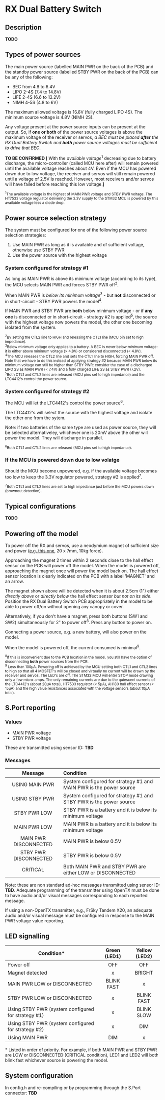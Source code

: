 # RX Dual Battery Switch

## Description

**TODO**

## Types of power sources

The main power source (labelled MAIN PWR on the back of the PCB) and the standby power source (labelled STBY PWR on the back of the PCB) can be any of the following:

- BEC from 4.8 to 8.4V
- LIPO 2-4S (7.4 to 14.8V)
- LIFE 2-4S (6.6 to 13.2V)
- NIMH 4-5S (4.8 to 6V)

The maximum allowed voltage is 16.8V (fully charged LIPO 4S). The minimum source voltage is 4.8V (NIMH 2S).

Any voltage present at the power source inputs can be present at the output. So, if **one or both** of the power source voltages is above the maximum voltage of the receiver or servos, *a BEC must be placed **after** the RX Dual Battery Switch and **both** power source voltages must be sufficient to drive that BEC*.

**TO BE CONFIRMED [**
With the *available voltage*<sup>1</sup> decreasing due to battery discharge, the micro-controller (called MCU here after) will remain powered until the available voltage reaches about 4V. Even if the MCU has powered down due to low voltage, the receiver and servos will still remain powered until a voltage of 2.5V is reached. However, most receivers and/or servos will have failed before reaching this low voltage.**]**

<sub><sup>1</sup>The available voltage is the highest of MAIN PWR voltage and STBY PWR voltage. The HT7533 voltage regulator delivering the 3.3V supply to the STM32 MCU is powered by this available voltage less a diode drop.</sub><br/>

## Power source selection strategy

The system must be configured for one of the following power source selection strategies:

1. Use MAIN PWR as long as it is available and of sufficient voltage, otherwise use STBY PWR
2. Use the power source with the highest voltage

### System configured for strategy #1

As long as MAIN PWR is above its minimum voltage (according to its type), the MCU selects MAIN PWR and forces STBY PWR off<sup>2</sup>.

When MAIN PWR is *below its minimum voltage*<sup>3</sup> - but **not** disconnected or in short-circuit - STBY PWR powers the model<sup>4</sup>.

If MAIN PWR and STBY PWR are **both** below minimum voltage  - or if **any one** is disconnected or in short-circuit -  strategy #2 is applied<sup>5</sup>, the source with the highest voltage now powers the model, the other one becoming isolated from the system.

<sub><sup>2</sup>By setting the CTL2 line to HIGH and releasing the CTL1 line (MCU pin set to high impedance).</sub><br/>
<sub><sup>3</sup>Below minimum voltage only applies to a battery. A BEC is never below minimum voltage: it is either above minimum voltage (> 4.8V) or considered disconnected (< 4.8V).</sub><br/>
<sub><sup>4</sup>The MCU releases the CTL2 line and sets the CTL1 line to HIGH, forcing MAIN PWR off. Note that we have to do this instead of applying strategy #2 because MAIN PWR below its minimum voltage can still be higher than STBY PWR: consider the case of a discharged LIPO 2S as MAIN PWR (< 7.4V) and a fully charged LIFE 2S as STBY PWR (7.2V).</sub><br/>
<sub><sup>5</sup>Both CTL1 and CTL2 lines are released (MCU pins set to high impedance) and the LTC4412's control the power source.</sub><br/>

### System configured for strategy #2

The MCU will let the LTC4412's control the power source<sup>6</sup>. 

The LTC4412's will select the source with the highest voltage and isolate the other one from the sytem.

Note: if two batteries of the same type are used as power source, they will be selected alternativeley, whichever one is 20mV above the other will power the model. They will discharge in parallel.

<sub><sup>6</sup>Both CTL1 and CTL2 lines are released (MCU pins set to high impedance).</sub><br/>

### If the MCU is powered down due to low volatge

Should the MCU become unpowered, e.g. if the available voltage becomes too low to keep the 3.3V regulator powered, strategy #2 is applied<sup>7</sup>.

<sub><sup>7</sup>Both CTL1 and CTL2 lines are set to high impedance just before the MCU powers down (brownout detection).</sub><br/>

## Typical configurations

**TODO**

## Powering off the model

To power off the RX and servos, use a neodymium magnet of sufficient size and power ([e.g. this one](https://www.amazon.de/-/en/Magnetpro-Countersunk-Magnet-Cushions-Capsule/dp/B08K39Q1DL/ref=pd_sbs_1/261-1102478-9650911?pd_rd_w=4NK6S&pf_rd_p=b1c388c3-48c2-4960-8532-fa8f1477aee9&pf_rd_r=2AJZ6JFC8H0XXN0D8038&pd_rd_r=500284af-6c54-4b1d-af8f-a95a1c957906&pd_rd_wg=SNuGS&pd_rd_i=B08K39Q1DL&psc=1), 20 x 7mm, 10kg force).

Approaching the magnet 2 times within 2 seconds close to the hall effect sensor on the PCB will power off the model. When the model is powered off, approaching the magnet once will power the model back on. The hall effect sensor location is clearly indicated on the PCB with a label 'MAGNET' and an arrow. 

The magnet shown above will be detected when it is about 2.5cm (1") either *directly above* or *directly below* the hall effect sensor *but not on its side*. Position the RX Dual Battery Switch PCB appropriately in the model to be able to power off/on without opening any canopy or cover.

Alternatively, if you don't have a magnet, press both buttons (SW1 and SW2) simultaneously for 2" to power off<sup>8</sup>. Press any button to power on.

Connecting a power source, e.g. a new battery, will also power on the model.

When the model is powered off, the current consumed is minimal<sup>9</sup>.

<sub><sup>8</sup>If this is inconvenient due to the PCB location in the model, you still have the option of disconnecting **both** power sources from the PCB.</sub><br/>
<sub><sup>9</sup> Less than 100µA. Powering off is achieved by the MCU setting both CTL1 and CTL2 lines to high so that all 4 MOSFET's will be closed and virtually no current will be drawn by the receiver and servos. The LED's are off. The STM32 MCU will enter STOP mode drawing only a few micro-amps. The only remaining currents are due to the quiescent currents of the LTC4412's (about 20µA total), HT7533 regulator (< 5µA), AH180 hall effect sensor (< 15µA) and the high value resistances associated with the voltage sensors (about 10µA total).</sub><br/>

## S.Port reporting

### Values

- MAIN PWR voltage
- STBY PWR voltage

These are transmitted using sensor ID: **TBD**

### Messages

| Message               | Condition                                                          |
| :-------------------: | :----------------------------------------------------------------- |
| USING MAIN PWR        | System configured for strategy #1 and MAIN PWR is the power source |
| USING STBY PWR        | System configured for strategy #1 and STBY PWR is the power source |
| STBY PWR LOW          | STBY PWR is a battery and it is below its minimum voltage          |
| MAIN PWR LOW          | MAIN PWR is a battery and it is below its minimum voltage          |
| MAIN PWR DISCONNECTED | MAIN PWR is below 0.5V                                             |
| STBY PWR DISCONNECTED | STBY PWR is below 0.5V                                             |
| CRITICAL              | Both MAIN PWR and STBY PWR are either LOW or DISCONNECTED          |

Note: these are non standard ad-hoc messages transmitted using sensor ID: **TBD**.
Adequate programming of the transmitter using OpenTX must be done to have audio and/or visual messages corresponding to each reported message.

If using a non-OpenTX transmitter, e.g., FrSky Tandem X20, an adequate audio and/or visual message must be configured in response to the MAIN PWR voltage value reporting.

## LED signalling

| Condition*                                         | Green (LED1)  | Yellow (LED2) |
| -------------------------------------------------- | :----------:  | :-----------: |
| Power off                                          |      OFF      |      OFF      |
| Magnet detected                                    |       x       |     BRIGHT    |
| MAIN PWR LOW or DISCONNECTED                       |   BLINK FAST  |       x       |
| STBY PWR LOW or DISCONNECTED                       |       x       |   BLINK FAST  |
| Using STBY PWR (system configured for strategy #1) |       x       |   BLINK SLOW  |
| Using STBY PWR (system configured for strategy #2) |       x       |      DIM      |
| Using MAIN PWR                                     |      DIM      |       x       |

\* Listed in order of priority. For example, if both MAIN PWR and STBY PWR are LOW or DISCONNECTED (CRITICAL condition), LED1 and LED2 will both blink fast whichever source is powering the model.

## System configuration

In config.h and re-compiling or by programming through the S.Port connector: **TBD**